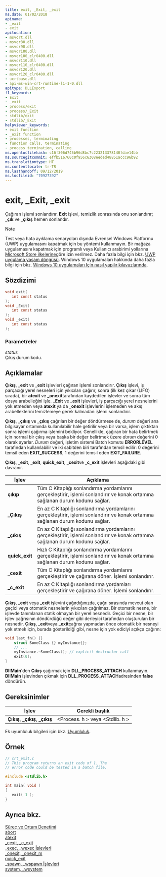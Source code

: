 ```yaml
---
title: exit, _Exit, _exit
ms.date: 01/02/2018
apiname:
- _exit
- exit
apilocation:
- msvcrt.dll
- msvcr80.dll
- msvcr90.dll
- msvcr100.dll
- msvcr100_clr0400.dll
- msvcr110.dll
- msvcr110_clr0400.dll
- msvcr120.dll
- msvcr120_clr0400.dll
- ucrtbase.dll
- api-ms-win-crt-runtime-l1-1-0.dll
apitype: DLLExport
f1_keywords:
- Exit
- _exit
- process/exit
- process/_Exit
- stdlib/exit
- stdlib/_Exit
helpviewer_keywords:
- exit function
- _exit function
- processes, terminating
- function calls, terminating
- process termination, calling
ms.openlocfilehash: c16f306d745b96d8bc7c223213378140fdae14bb
ms.sourcegitcommit: effb516760c0f956c6308eeded48851accc96b92
ms.translationtype: HT
ms.contentlocale: tr-TR
ms.lasthandoff: 09/12/2019
ms.locfileid: "70927392"
---
```

# <a name="exit-_exit-_exit"></a>exit, _Exit, _exit

Çağıran işlemi sonlandırır. **Exit** işlevi, temizlik sonrasında onu sonlandırır; **_çık** ve **_çıkış** hemen sonlandır.

> [!NOTE]
> Test veya hata ayıklama senaryoları dışında Evrensel Windows Platformu (UWP) uygulamasını kapatmak için bu yöntemi kullanmayın. Bir mağaza uygulamasını kapatmak için programlı veya Kullanıcı arabirimi yollarına [Microsoft Store ilkelerine](/legal/windows/agreements/store-policies)göre izin verilmez. Daha fazla bilgi için bkz. [UWP uygulama yaşam döngüsü](/windows/uwp/launch-resume/app-lifecycle). Windows 10 uygulamaları hakkında daha fazla bilgi için bkz. [Windows 10 uygulamaları Için nasıl yapılır kılavuzlarında](https://developer.microsoft.com/windows/apps).

## <a name="syntax"></a>Sözdizimi

```C
void exit(
   int const status
);
void _Exit(
   int const status
);
void _exit(
   int const status
);
```

### <a name="parameters"></a>Parametreler

*status*<br/>
Çıkış durum kodu.

## <a name="remarks"></a>Açıklamalar

**Çıkış**, **_exit** ve **_exit** işlevleri çağıran işlemi sonlandırır. **Çıkış** işlevi, iş parçacığı yerel nesneleri için yıkıcıları çağırır, sonra (ilk kez çıkar (LIFO) sırada), bir **atexit** ve **_onexit**tarafından kaydedilen işlevler ve sonra tüm dosya arabelleğini işle. **_Exit** ve **_exit** işlevleri, iş parçacığı yerel nesnelerini yok etmeden veya **atexit** ya da **_onexit** işlevlerini işlemeden ve akış arabelleklerini temizlemeye gerek kalmadan işlemi sonlandırır.

**Çıkış**, **_çıkış** ve **_çıkış** çağrıları bir değer döndürmese de, *durum* değeri ana bilgisayar ortamında kullanılabilir hale getirilir veya bir varsa, işlem çıktıktan sonra işlemi çağırma işlemini bekliyor. Genellikle, çağıran bir hata belirtmek için normal bir çıkış veya başka bir değer belirtmek üzere *durum* değerini 0 olarak ayarlar. *Durum* değeri, işletim sistemi Batch komutu **ERRORLEVEL** tarafından kullanılabilir ve iki sabitden biri tarafından temsil edilir: 0 değerini temsil eden **EXIT_SUCCESS**, 1 değerini temsil eden **EXIT_FAILURE**.

**Çıkış**, **_exit**, **_exit**, **quick_exit**, **_cexit**ve **_c_exit** işlevleri aşağıdaki gibi davranır.

|İşlev|Açıklama|
|--------------|-----------------|
|**çıkıp**|Tüm C Kitaplığı sonlandırma yordamlarını gerçekleştirir, işlemi sonlandırır ve konak ortamına sağlanan durum kodunu sağlar.|
|**_Çıkış**|En az C Kitaplığı sonlandırma yordamlarını gerçekleştirir, işlemi sonlandırır ve konak ortamına sağlanan durum kodunu sağlar.|
|**_çıkış**|En az C Kitaplığı sonlandırma yordamlarını gerçekleştirir, işlemi sonlandırır ve konak ortamına sağlanan durum kodunu sağlar.|
|**quick_exit**|Hızlı C Kitaplığı sonlandırma yordamlarını gerçekleştirir, işlemi sonlandırır ve konak ortamına sağlanan durum kodunu sağlar.|
|**_cexit**|Tüm C Kitaplığı sonlandırma yordamlarını gerçekleştirir ve çağırana döner. İşlemi sonlandırır.|
|**_c_exit**|En az C Kitaplığı sonlandırma yordamları gerçekleştirir ve çağırana döner. İşlemi sonlandırır.|

**Çıkış**, **_exit** veya **_exit** işlevini çağırdığınızda, çağrı sırasında mevcut olan geçici veya otomatik nesnelerin yıkıcıları çağrılmaz. Bir otomatik nesne, bir işlevde tanımlanan statik olmayan bir yerel nesnedir. Geçici bir nesne, bir işlev çağrısının döndürdüğü değer gibi derleyici tarafından oluşturulan bir nesnedir. **Çıkış**, **_exit**veya **_exit**çağrısı yapmadan önce otomatik bir nesneyi yok etmek için, burada gösterildiği gibi, nesne için yok ediciyi açıkça çağırın:

```cpp
void last_fn() {}
    struct SomeClass {} myInstance{};
    // ...
    myInstance.~SomeClass(); // explicit destructor call
    exit(0);
}
```

**DllMain**'den **Çıkış** çağırmak için **DLL_PROCESS_ATTACH** kullanmayın. **DllMain** işlevinden çıkmak için **DLL_PROCESS_ATTACH**adresinden **false** döndürün.

## <a name="requirements"></a>Gereksinimler

|İşlev|Gerekli başlık|
|--------------|---------------------|
|**Çıkış**, **_çıkış**, **_çıkış**|\<Process. h > veya \<Stdlib. h >|

Ek uyumluluk bilgileri için bkz. [Uyumluluk](../../c-runtime-library/compatibility.md).

## <a name="example"></a>Örnek

```C
// crt_exit.c
// This program returns an exit code of 1. The
// error code could be tested in a batch file.

#include <stdlib.h>

int main( void )
{
   exit( 1 );
}
```

## <a name="see-also"></a>Ayrıca bkz.

[Süreç ve Ortam Denetimi](../../c-runtime-library/process-and-environment-control.md)<br/>
[abort](abort.md)<br/>
[atexit](atexit.md)<br/>
[_cexit, _c_exit](cexit-c-exit.md)<br/>
[_exec, _wexec İşlevleri](../../c-runtime-library/exec-wexec-functions.md)<br/>
[_onexit, _onexit_m](onexit-onexit-m.md)<br/>
[quick_exit](quick-exit1.md)<br/>
[_spawn, _wspawn İşlevleri](../../c-runtime-library/spawn-wspawn-functions.md)<br/>
[system, _wsystem](system-wsystem.md)<br/>
